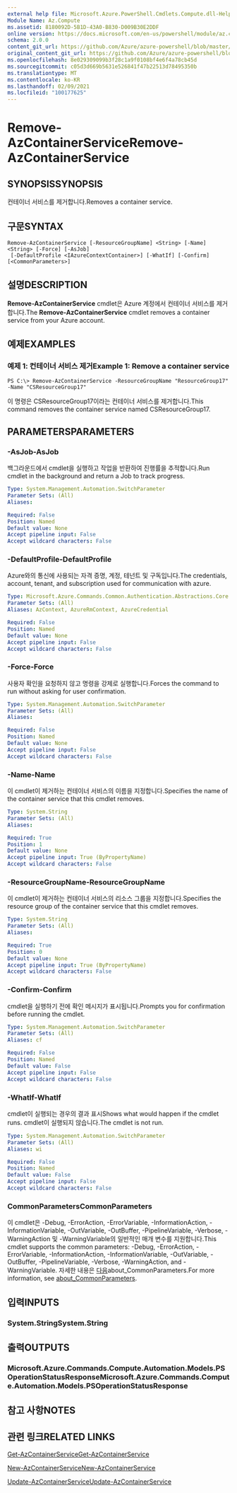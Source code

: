 ```yaml
---
external help file: Microsoft.Azure.PowerShell.Cmdlets.Compute.dll-Help.xml
Module Name: Az.Compute
ms.assetid: 8180092D-5B1D-43A0-B830-D009B30E2DDF
online version: https://docs.microsoft.com/en-us/powershell/module/az.compute/remove-azcontainerservice
schema: 2.0.0
content_git_url: https://github.com/Azure/azure-powershell/blob/master/src/Compute/Compute/help/Remove-AzContainerService.md
original_content_git_url: https://github.com/Azure/azure-powershell/blob/master/src/Compute/Compute/help/Remove-AzContainerService.md
ms.openlocfilehash: 8e029309099b3f28c1a9f0108bf4e6f4a78cb45d
ms.sourcegitcommit: c05d3d669b5631e526841f47b22513d78495350b
ms.translationtype: MT
ms.contentlocale: ko-KR
ms.lasthandoff: 02/09/2021
ms.locfileid: "100177625"
---
```

# <span data-ttu-id="cdc5b-101">Remove-AzContainerService</span><span class="sxs-lookup"><span data-stu-id="cdc5b-101">Remove-AzContainerService</span></span>

## <span data-ttu-id="cdc5b-102">SYNOPSIS</span><span class="sxs-lookup"><span data-stu-id="cdc5b-102">SYNOPSIS</span></span>
<span data-ttu-id="cdc5b-103">컨테이너 서비스를 제거합니다.</span><span class="sxs-lookup"><span data-stu-id="cdc5b-103">Removes a container service.</span></span>

## <span data-ttu-id="cdc5b-104">구문</span><span class="sxs-lookup"><span data-stu-id="cdc5b-104">SYNTAX</span></span>

```
Remove-AzContainerService [-ResourceGroupName] <String> [-Name] <String> [-Force] [-AsJob]
 [-DefaultProfile <IAzureContextContainer>] [-WhatIf] [-Confirm] [<CommonParameters>]
```

## <span data-ttu-id="cdc5b-105">설명</span><span class="sxs-lookup"><span data-stu-id="cdc5b-105">DESCRIPTION</span></span>
<span data-ttu-id="cdc5b-106">**Remove-AzContainerService** cmdlet은 Azure 계정에서 컨테이너 서비스를 제거합니다.</span><span class="sxs-lookup"><span data-stu-id="cdc5b-106">The **Remove-AzContainerService** cmdlet removes a container service from your Azure account.</span></span>

## <span data-ttu-id="cdc5b-107">예제</span><span class="sxs-lookup"><span data-stu-id="cdc5b-107">EXAMPLES</span></span>

### <span data-ttu-id="cdc5b-108">예제 1: 컨테이너 서비스 제거</span><span class="sxs-lookup"><span data-stu-id="cdc5b-108">Example 1: Remove a container service</span></span>
```
PS C:\> Remove-AzContainerService -ResourceGroupName "ResourceGroup17" -Name "CSResourceGroup17"
```

<span data-ttu-id="cdc5b-109">이 명령은 CSResourceGroup17이라는 컨테이너 서비스를 제거합니다.</span><span class="sxs-lookup"><span data-stu-id="cdc5b-109">This command removes the container service named CSResourceGroup17.</span></span>

## <span data-ttu-id="cdc5b-110">PARAMETERS</span><span class="sxs-lookup"><span data-stu-id="cdc5b-110">PARAMETERS</span></span>

### <span data-ttu-id="cdc5b-111">-AsJob</span><span class="sxs-lookup"><span data-stu-id="cdc5b-111">-AsJob</span></span>
<span data-ttu-id="cdc5b-112">백그라운드에서 cmdlet을 실행하고 작업을 반환하여 진행률을 추적합니다.</span><span class="sxs-lookup"><span data-stu-id="cdc5b-112">Run cmdlet in the background and return a Job to track progress.</span></span>

```yaml
Type: System.Management.Automation.SwitchParameter
Parameter Sets: (All)
Aliases:

Required: False
Position: Named
Default value: None
Accept pipeline input: False
Accept wildcard characters: False
```

### <span data-ttu-id="cdc5b-113">-DefaultProfile</span><span class="sxs-lookup"><span data-stu-id="cdc5b-113">-DefaultProfile</span></span>
<span data-ttu-id="cdc5b-114">Azure와의 통신에 사용되는 자격 증명, 계정, 테넌트 및 구독입니다.</span><span class="sxs-lookup"><span data-stu-id="cdc5b-114">The credentials, account, tenant, and subscription used for communication with azure.</span></span>

```yaml
Type: Microsoft.Azure.Commands.Common.Authentication.Abstractions.Core.IAzureContextContainer
Parameter Sets: (All)
Aliases: AzContext, AzureRmContext, AzureCredential

Required: False
Position: Named
Default value: None
Accept pipeline input: False
Accept wildcard characters: False
```

### <span data-ttu-id="cdc5b-115">-Force</span><span class="sxs-lookup"><span data-stu-id="cdc5b-115">-Force</span></span>
<span data-ttu-id="cdc5b-116">사용자 확인을 요청하지 않고 명령을 강제로 실행합니다.</span><span class="sxs-lookup"><span data-stu-id="cdc5b-116">Forces the command to run without asking for user confirmation.</span></span>

```yaml
Type: System.Management.Automation.SwitchParameter
Parameter Sets: (All)
Aliases:

Required: False
Position: Named
Default value: None
Accept pipeline input: False
Accept wildcard characters: False
```

### <span data-ttu-id="cdc5b-117">-Name</span><span class="sxs-lookup"><span data-stu-id="cdc5b-117">-Name</span></span>
<span data-ttu-id="cdc5b-118">이 cmdlet이 제거하는 컨테이너 서비스의 이름을 지정합니다.</span><span class="sxs-lookup"><span data-stu-id="cdc5b-118">Specifies the name of the container service that this cmdlet removes.</span></span>

```yaml
Type: System.String
Parameter Sets: (All)
Aliases:

Required: True
Position: 1
Default value: None
Accept pipeline input: True (ByPropertyName)
Accept wildcard characters: False
```

### <span data-ttu-id="cdc5b-119">-ResourceGroupName</span><span class="sxs-lookup"><span data-stu-id="cdc5b-119">-ResourceGroupName</span></span>
<span data-ttu-id="cdc5b-120">이 cmdlet이 제거하는 컨테이너 서비스의 리소스 그룹을 지정합니다.</span><span class="sxs-lookup"><span data-stu-id="cdc5b-120">Specifies the resource group of the container service that this cmdlet removes.</span></span>

```yaml
Type: System.String
Parameter Sets: (All)
Aliases:

Required: True
Position: 0
Default value: None
Accept pipeline input: True (ByPropertyName)
Accept wildcard characters: False
```

### <span data-ttu-id="cdc5b-121">-Confirm</span><span class="sxs-lookup"><span data-stu-id="cdc5b-121">-Confirm</span></span>
<span data-ttu-id="cdc5b-122">cmdlet을 실행하기 전에 확인 메시지가 표시됩니다.</span><span class="sxs-lookup"><span data-stu-id="cdc5b-122">Prompts you for confirmation before running the cmdlet.</span></span>

```yaml
Type: System.Management.Automation.SwitchParameter
Parameter Sets: (All)
Aliases: cf

Required: False
Position: Named
Default value: False
Accept pipeline input: False
Accept wildcard characters: False
```

### <span data-ttu-id="cdc5b-123">-WhatIf</span><span class="sxs-lookup"><span data-stu-id="cdc5b-123">-WhatIf</span></span>
<span data-ttu-id="cdc5b-124">cmdlet이 실행되는 경우의 결과 표시</span><span class="sxs-lookup"><span data-stu-id="cdc5b-124">Shows what would happen if the cmdlet runs.</span></span> <span data-ttu-id="cdc5b-125">cmdlet이 실행되지 않습니다.</span><span class="sxs-lookup"><span data-stu-id="cdc5b-125">The cmdlet is not run.</span></span>

```yaml
Type: System.Management.Automation.SwitchParameter
Parameter Sets: (All)
Aliases: wi

Required: False
Position: Named
Default value: False
Accept pipeline input: False
Accept wildcard characters: False
```

### <span data-ttu-id="cdc5b-126">CommonParameters</span><span class="sxs-lookup"><span data-stu-id="cdc5b-126">CommonParameters</span></span>
<span data-ttu-id="cdc5b-127">이 cmdlet은 -Debug, -ErrorAction, -ErrorVariable, -InformationAction, -InformationVariable, -OutVariable, -OutBuffer, -PipelineVariable, -Verbose, -WarningAction 및 -WarningVariable의 일반적인 매개 변수를 지원합니다.</span><span class="sxs-lookup"><span data-stu-id="cdc5b-127">This cmdlet supports the common parameters: -Debug, -ErrorAction, -ErrorVariable, -InformationAction, -InformationVariable, -OutVariable, -OutBuffer, -PipelineVariable, -Verbose, -WarningAction, and -WarningVariable.</span></span> <span data-ttu-id="cdc5b-128">자세한 내용은 [다음](http://go.microsoft.com/fwlink/?LinkID=113216)about_CommonParameters.</span><span class="sxs-lookup"><span data-stu-id="cdc5b-128">For more information, see [about_CommonParameters](http://go.microsoft.com/fwlink/?LinkID=113216).</span></span>

## <span data-ttu-id="cdc5b-129">입력</span><span class="sxs-lookup"><span data-stu-id="cdc5b-129">INPUTS</span></span>

### <span data-ttu-id="cdc5b-130">System.String</span><span class="sxs-lookup"><span data-stu-id="cdc5b-130">System.String</span></span>

## <span data-ttu-id="cdc5b-131">출력</span><span class="sxs-lookup"><span data-stu-id="cdc5b-131">OUTPUTS</span></span>

### <span data-ttu-id="cdc5b-132">Microsoft.Azure.Commands.Compute.Automation.Models.PSOperationStatusResponse</span><span class="sxs-lookup"><span data-stu-id="cdc5b-132">Microsoft.Azure.Commands.Compute.Automation.Models.PSOperationStatusResponse</span></span>

## <span data-ttu-id="cdc5b-133">참고 사항</span><span class="sxs-lookup"><span data-stu-id="cdc5b-133">NOTES</span></span>

## <span data-ttu-id="cdc5b-134">관련 링크</span><span class="sxs-lookup"><span data-stu-id="cdc5b-134">RELATED LINKS</span></span>

[<span data-ttu-id="cdc5b-135">Get-AzContainerService</span><span class="sxs-lookup"><span data-stu-id="cdc5b-135">Get-AzContainerService</span></span>](./Get-AzContainerService.md)

[<span data-ttu-id="cdc5b-136">New-AzContainerService</span><span class="sxs-lookup"><span data-stu-id="cdc5b-136">New-AzContainerService</span></span>](./New-AzContainerService.md)

[<span data-ttu-id="cdc5b-137">Update-AzContainerService</span><span class="sxs-lookup"><span data-stu-id="cdc5b-137">Update-AzContainerService</span></span>](./Update-AzContainerService.md)


